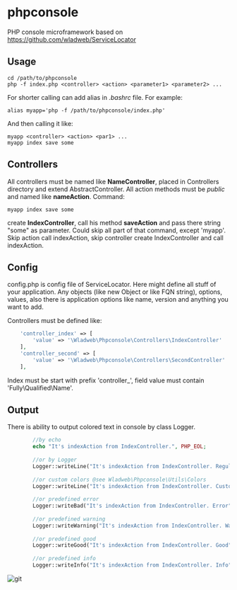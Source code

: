 # phpconsole
PHP console microframework based on https://github.com/wladweb/ServiceLocator
## Usage
```
cd /path/to/phpconsole
php -f index.php <controller> <action> <parameter1> <parameter2> ...
```
For shorter calling can add alias in *.bashrc* file. For example:
```
alias myapp='php -f /path/to/phpconsole/index.php'

```
And then calling it like:
```
myapp <controller> <action> <par1> ...
myapp index save some
```
## Controllers
All controllers must be named like **NameController**, placed in Controllers directory and extend AbstractController.
All action methods must be *public* and named like **nameAction**.
Command:
```
myapp index save some
```
create **IndexController**, call his method **saveAction** and pass there string "some" as parameter. 
Could skip all part of that command, except 'myapp'.
Skip action call indexAction, skip controller create IndexController and call indexAction.
## Config
config.php is config file of ServiceLocator. Here might define all stuff of your application. Any objects (like new Object or like FQN string), options, values, also there is application options like name, version and anything you want to add.

Controllers must be defined like:
```php
    'controller_index' => [
        'value' => '\Wladweb\Phpconsole\Controllers\IndexController'
    ],
    'controller_second' => [
        'value' => '\Wladweb\Phpconsole\Controllers\SecondController'
    ],
```
Index must be start with prefix 'controller_', field value must contain 'Fully\Qualified\Name'.
## Output
There is ability to output colored text in console by class Logger.
```php
        //by echo
        echo "It's indexAction from IndexController.", PHP_EOL;
        
        //or by Logger
        Logger::writeLine("It's indexAction from IndexController. Regular");
        
        //or custom colors @see Wladweb\Phpconsole\Utils\Colors
        Logger::writeLine("It's indexAction from IndexController. Custom", 'blue', 'black');
        
        //or predefined error
        Logger::writeBad("It's indexAction from IndexController. Error");
        
        //or predefined warning
        Logger::writeWarning("It's indexAction from IndexController. Warning");
        
        //or predefined good
        Logger::writeGood("It's indexAction from IndexController. Good");
        
        //or predefined info
        Logger::writeInfo("It's indexAction from IndexController. Info");
```
![git](https://user-images.githubusercontent.com/10974351/66260265-fb770b80-e7c4-11e9-8d7e-e20818a628e5.png)
